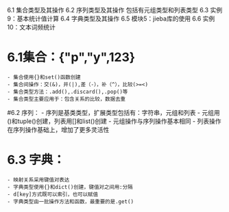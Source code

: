 6.1 集合类型及其操作
6.2 序列类型及其操作  包括有元组类型和列表类型
6.3 实例9：基本统计值计算
6.4 字典类型及其操作
6.5 模块5：jieba库的使用
6.6 实例10：文本词频统计


# 6.1集合：{"p","y",123}
    - 集合使用{}和set()函数创建
    - 集合间操作：交(&)，并(|),差（-），补（^），比较(>=<)
    - 集合类型方法：.add(),.discard(),.pop()等
    - 集合类型主要应用于：包含关系的比较，数据去重

#6.2 序列：
    - 序列是基类类型，扩展类型包括有：字符串，元组和列表
    - 元组用()和tuple()创建，列表用[]和list()创建
    - 元组操作与序列操作基本相同
    - 列表操作在序列操作基础上，增加了更多灵活性

# 6.3 字典：
    - 映射关系采用键值对表达
    - 字典类型使用{}和dict()创建，键值对之间用:分隔
    - d[key]方式既可以索引，也可以赋值
    - 字典类型由一批操作方法和函数，最重要的是.get()
